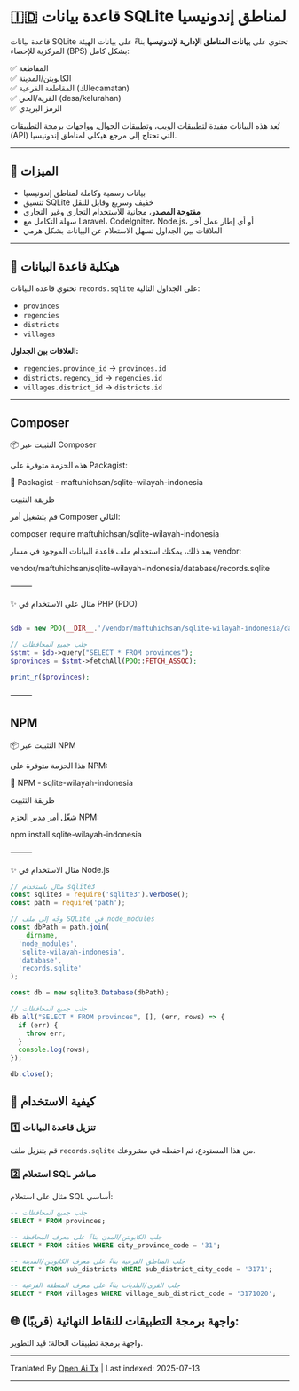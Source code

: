 # 🇮🇩 قاعدة بيانات SQLite لمناطق إندونيسيا

قاعدة بيانات SQLite تحتوي على **بيانات المناطق الإدارية لإندونيسيا** بناءً على بيانات الهيئة المركزية للإحصاء (BPS) بشكل كامل:

✅ المقاطعة  
✅ الكابوبتن/المدينة  
✅ المقاطعة الفرعية (الكecamatan)  
✅ القرية/الحي (desa/kelurahan) <br>
✅ الرمز البريدي

تُعد هذه البيانات مفيدة لتطبيقات الويب، وتطبيقات الجوال، وواجهات برمجة التطبيقات (API) التي تحتاج إلى مرجع هيكلي لمناطق إندونيسيا.

---

## 🎯 الميزات

- بيانات رسمية وكاملة لمناطق إندونيسيا
- تنسيق SQLite خفيف وسريع وقابل للنقل
- **مفتوحة المصدر**، مجانية للاستخدام التجاري وغير التجاري
- سهلة التكامل مع Laravel، CodeIgniter، Node.js، أو أي إطار عمل آخر
- العلاقات بين الجداول تسهل الاستعلام عن البيانات بشكل هرمي

---
## 📂 هيكلية قاعدة البيانات

تحتوي قاعدة البيانات `records.sqlite` على الجداول التالية:

- `provinces`
- `regencies`
- `districts`
- `villages`

**العلاقات بين الجداول:**

- `regencies.province_id` → `provinces.id`
- `districts.regency_id` → `regencies.id`
- `villages.district_id` → `districts.id`

---

## Composer

📦 التثبيت عبر Composer

هذه الحزمة متوفرة على Packagist:

🔗 Packagist - maftuhichsan/sqlite-wilayah-indonesia

طريقة التثبيت

قم بتشغيل أمر Composer التالي:

composer require maftuhichsan/sqlite-wilayah-indonesia

بعد ذلك، يمكنك استخدام ملف قاعدة البيانات الموجود في مسار vendor:

vendor/maftuhichsan/sqlite-wilayah-indonesia/database/records.sqlite


⸻

✨ مثال على الاستخدام في PHP (PDO)

```php

$db = new PDO(__DIR__.'/vendor/maftuhichsan/sqlite-wilayah-indonesia/database/records.sqlite');

// جلب جميع المحافظات
$stmt = $db->query("SELECT * FROM provinces");
$provinces = $stmt->fetchAll(PDO::FETCH_ASSOC);

print_r($provinces);

```
⸻

## NPM

📦 التثبيت عبر NPM

هذا الحزمة متوفرة على NPM:

🔗 NPM - sqlite-wilayah-indonesia

طريقة التثبيت

شغّل أمر مدير الحزم NPM:

npm install sqlite-wilayah-indonesia

⸻

✨ مثال الاستخدام في Node.js

```javascript
// مثال باستخدام sqlite3
const sqlite3 = require('sqlite3').verbose();
const path = require('path');

// وجّه إلى ملف SQLite في node_modules
const dbPath = path.join(
  __dirname,
  'node_modules',
  'sqlite-wilayah-indonesia',
  'database',
  'records.sqlite'
);

const db = new sqlite3.Database(dbPath);

// جلب جميع المحافظات
db.all("SELECT * FROM provinces", [], (err, rows) => {
  if (err) {
    throw err;
  }
  console.log(rows);
});

db.close();
```
## 🚀 كيفية الاستخدام

### 1️⃣ تنزيل قاعدة البيانات

قم بتنزيل ملف `records.sqlite` من هذا المستودع، ثم احفظه في مشروعك.

### 2️⃣ استعلام SQL مباشر

مثال على استعلام SQL أساسي:

```sql
-- جلب جميع المحافظات
SELECT * FROM provinces;

-- جلب الكابوبتن/المدن بناءً على معرف المحافظة
SELECT * FROM cities WHERE city_province_code = '31';

-- جلب المناطق الفرعية بناءً على معرف الكابوبتن/المدينة
SELECT * FROM sub_districts WHERE sub_district_city_code = '3171';

-- جلب القرى/البلديات بناءً على معرف المنطقة الفرعية
SELECT * FROM villages WHERE village_sub_district_code = '3171020';

```
## 🌐 واجهة برمجة التطبيقات للنقاط النهائية (قريبًا):

واجهة برمجة تطبيقات الحالة: قيد التطوير.

---

Tranlated By [Open Ai Tx](https://github.com/OpenAiTx/OpenAiTx) | Last indexed: 2025-07-13

---